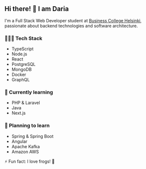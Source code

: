 ## Hi there! 👋 I am Daria

I'm a Full Stack Web Developer student at [Business College Helsinki](https://www.bc.fi/), passionate about backend technologies and software architecture.

### 👩🏻‍💻 Tech Stack

- TypeScript
- Node.js
- React
- PostgreSQL
- MongoDB
- Docker
- GraphQL

### 🐣 Currently learning

- PHP & Laravel
- Java
- Next.js

### 🌚 Planning to learn

- Spring & Spring Boot
- Angular
- Apache Kafka
- Amazon AWS

⚡️ Fun fact: I love frogs! 🐸
